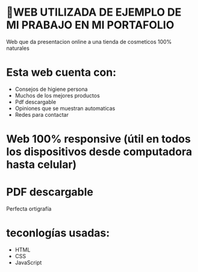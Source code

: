 # 🚀WEB UTILIZADA DE EJEMPLO DE  MI PRABAJO EN MI PORTAFOLIO

 Web que da presentacion online a una tienda de cosmeticos 100% naturales

# Esta web cuenta con:
- Consejos de higiene persona
- Muchos de los mejores productos
- Pdf descargable
- Opiniones que se muestran automaticas
- Redes para contactar

# Web 100% responsive (útil en todos los dispositivos desde computadora hasta celular)
# PDF descargable
 Perfecta ortigrafía

# teconlogías usadas:
  - HTML
  - CSS
  - JavaScript
 
    
